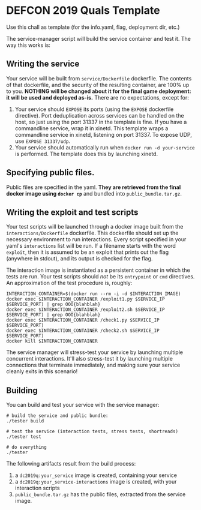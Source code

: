 # DEFCON 2019 Quals Template

Use this chall as template (for the info.yaml, flag, deployment dir, etc.)

The service-manager script will build the service container and test it.
The way this works is:

## Writing the service

Your service will be built from `service/Dockerfile` dockerfile.
The contents of that dockerfile, and the security of the resulting container, are 100% up to you.
**NOTHING will be changed about it for the final game deployment: it will be used and deployed as-is.**
There are no expectations, except for:

1. Your service should `EXPOSE` its ports (using the `EXPOSE` dockerfile directive).
   Port deduplication across services can be handled on the host, so just using the port 31337 in the template is fine.
   If you have a commandline service, wrap it in xinetd.
   This template wraps a commandline service in xinetd, listening on port 31337.
   To expose UDP, use `EXPOSE 31337/udp`.
2. Your service should automatically run when `docker run -d your-service` is performed.
   The template does this by launching xinetd.

## Specifying public files.

Public files are specified in the yaml.
**They are retrieved from the final docker image using `docker cp`** and bundled into `public_bundle.tar.gz`.

## Writing the exploit and test scripts

Your test scripts will be launched through a docker image built from the `interactions/Dockerfile` dockerfile.
This dockerfile should set up the necessary environment to run interactions.
Every script specified in your yaml's `interactions` list will be run.
If a filename starts with the word `exploit`, then it is assumed to be an exploit that prints out the flag (anywhere in stdout), and its output is checked for the flag.

The interaction image is instantiated as a persistent container in which the tests are run.
Your test scripts should *not* be its `entrypoint` or `cmd` directives.
An approximation of the test procedure is, roughly:

```
INTERACTION_CONTAINER=$(docker run --rm -i -d $INTERACTION_IMAGE)
docker exec $INTERACTION_CONTAINER /exploit1.py $SERVICE_IP $SERVICE_PORT) | grep OOO{blahblah}
docker exec $INTERACTION_CONTAINER /exploit2.sh $SERVICE_IP $SERVICE_PORT) | grep OOO{blahblah}
docker exec $INTERACTION_CONTAINER /check1.py $SERVICE_IP $SERVICE_PORT)
docker exec $INTERACTION_CONTAINER /check2.sh $SERVICE_IP $SERVICE_PORT)
docker kill $INTERACTION_CONTAINER
```

The service manager will stress-test your service by launching multiple concurrent interactions.
It'll also stress-test it by launching multiple connections that terminate immediately, and making sure your service cleanly exits in this scenario!

## Building

You can build and test your service with the service manager:

```
# build the service and public bundle:
./tester build

# test the service (interaction tests, stress tests, shortreads)
./tester test

# do everything
./tester
```

The following artifacts result from the build process:

1. a `dc2019q:your_service` image is created, containing your service
1. a `dc2019q:your_service-interactions` image is created, with your interaction scripts
1. `public_bundle.tar.gz` has the public files, extracted from the service image.
